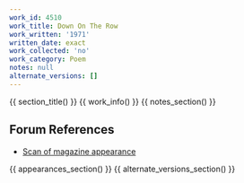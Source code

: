 ```yaml
---
work_id: 4510
work_title: Down On The Row
work_written: '1971'
written_date: exact
work_collected: 'no'
work_category: Poem
notes: null
alternate_versions: []
---
```


{{ section_title() }}
{{ work_info() }}
{{ notes_section() }}
## Forum References
- [Scan of magazine appearance](https://bukowskiforum.com/threads/two-apparently-uncollecteds-from-silver-1972.8512/)

{{ appearances_section() }}
{{ alternate_versions_section() }}